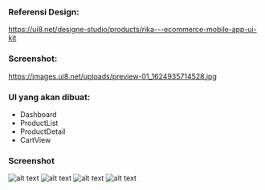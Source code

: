 ### Referensi Design:
https://ui8.net/designe-studio/products/rika---ecommerce-mobile-app-ui-kit

### Screenshot:
https://images.ui8.net/uploads/preview-01_1624935714528.jpg

### UI yang akan dibuat:
- Dashboard
- ProductList
- ProductDetail
- CartView

### Screenshot
![alt text](screenshot/1.png)
![alt text](screenshot/2.png)
![alt text](screenshot/3.png)
![alt text](screenshot/4.png)